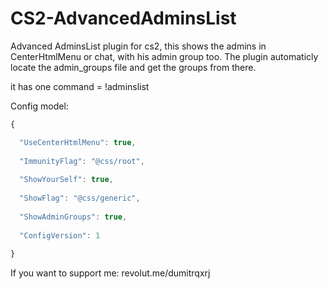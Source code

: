 # CS2-AdvancedAdminsList
Advanced AdminsList plugin for cs2, this shows the admins in CenterHtmlMenu or chat, with his admin group too. The plugin automaticly locate the admin_groups file and get the groups from there.

it has one command = !adminslist

Config model:
```js
{

  "UseCenterHtmlMenu": true,
  
  "ImmunityFlag": "@css/root",
  
  "ShowYourSelf": true,
  
  "ShowFlag": "@css/generic",
  
  "ShowAdminGroups": true,
  
  "ConfigVersion": 1
  
}
```

If you want to support me: revolut.me/dumitrqxrj
